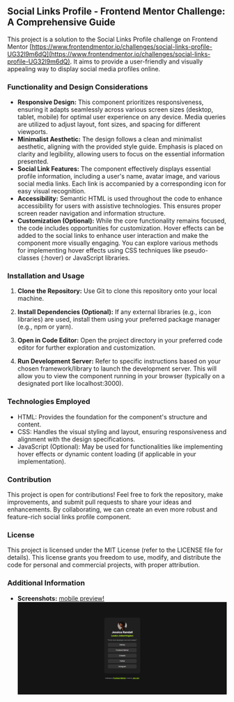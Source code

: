 ## Social Links Profile - Frontend Mentor Challenge: A Comprehensive Guide

This project is a solution to the Social Links Profile challenge on Frontend Mentor [https://www.frontendmentor.io/challenges/social-links-profile-UG32l9m6dQ](https://www.frontendmentor.io/challenges/social-links-profile-UG32l9m6dQ). It aims to provide a user-friendly and visually appealing way to display social media profiles online.

### Functionality and Design Considerations

* **Responsive Design:** This component prioritizes responsiveness, ensuring it adapts seamlessly across various screen sizes (desktop, tablet, mobile) for optimal user experience on any device. Media queries are utilized to adjust layout, font sizes, and spacing for different viewports.
* **Minimalist Aesthetic:** The design follows a clean and minimalist aesthetic, aligning with the provided style guide. Emphasis is placed on clarity and legibility, allowing users to focus on the essential information presented.
* **Social Link Features:** The component effectively displays essential profile information, including a user's name, avatar image, and various social media links. Each link is accompanied by a corresponding icon for easy visual recognition. 
* **Accessibility:** Semantic HTML is used throughout the code to enhance accessibility for users with assistive technologies. This ensures proper screen reader navigation and information structure.
* **Customization (Optional):** While the core functionality remains focused, the code includes opportunities for customization. Hover effects can be added to the social links to enhance user interaction and make the component more visually engaging. You can explore various methods for implementing hover effects using CSS techniques like pseudo-classes (:hover) or JavaScript libraries.

### Installation and Usage

1. **Clone the Repository:** Use Git to clone this repository onto your local machine.

2. **Install Dependencies (Optional):** If any external libraries (e.g., icon libraries) are used, install them using your preferred package manager (e.g., npm or yarn).

3. **Open in Code Editor:** Open the project directory in your preferred code editor for further exploration and customization.

4. **Run Development Server:** Refer to specific instructions based on your chosen framework/library to launch the development server. This will allow you to view the component running in your browser (typically on a designated port like localhost:3000).

### Technologies Employed

* HTML: Provides the foundation for the component's structure and content.
* CSS: Handles the visual styling and layout, ensuring responsiveness and alignment with the design specifications.
* JavaScript (Optional): May be used for functionalities like implementing hover effects or dynamic content loading (if applicable in your implementation).

### Contribution

This project is open for contributions! Feel free to fork the repository, make improvements, and submit pull requests to share your ideas and enhancements. By collaborating, we can create an even more robust and feature-rich social links profile component.

### License

This project is licensed under the MIT License (refer to the LICENSE file for details). This license grants you freedom to use, modify, and distribute the code for personal and commercial projects, with proper attribution.

### Additional Information

* **Screenshots:**
[mobile preview!](<screenshots/mobile preview.png>)
![desktop preview ](<screenshots/desktop preview.png>)
